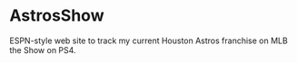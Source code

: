# AstrosShow
ESPN-style web site to track my current Houston Astros franchise on MLB the Show on PS4.

